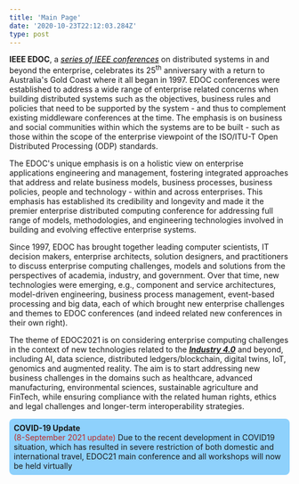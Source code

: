 ```yaml
---
title: 'Main Page'
date: '2020-10-23T22:12:03.284Z'
type: post
---
```

**IEEE EDOC**, a <a style="color: black;text-decoration: underline;" href="https://ieee-edoc.org/"><i>series of IEEE conferences</i></a> on distributed systems in and beyond the enterprise, celebrates its 25<sup>th</sup> anniversary with a return to Australia's Gold Coast where it all began in 1997. EDOC conferences were established to address a wide range of enterprise related concerns when building distributed systems such as the objectives, business rules and policies that need to be supported by the system - and thus to complement existing middleware conferences at the time. The emphasis is on business and social communities within which the systems are to be built - such as those within the scope of the enterprise viewpoint of the ISO/ITU-T Open Distributed Processing (ODP) standards.

The EDOC's unique emphasis is on a holistic view on enterprise applications engineering and management, fostering integrated approaches that address and relate business models, business processes, business policies, people and technology - within and across enterprises. This emphasis has established its credibility and longevity and made it the premier enterprise distributed computing conference for addressing full range of models, methodologies, and engineering technologies involved in building and evolving effective enterprise systems.

Since 1997, EDOC has brought together leading computer scientists, IT decision makers, enterprise architects, solution designers, and practitioners to discuss enterprise computing challenges, models and solutions from the perspectives of academia, industry, and government. Over that time, new technologies were emerging, e.g., component and service architectures, model-driven engineering, business process management, event-based processing and big data, each of which brought new enterprise challenges and themes to EDOC conferences (and indeed related new conferences in their own right).

The theme of EDOC2021 is on considering enterprise computing challenges in the context of new technologies related to the <a style="text-decoration: underline;" href="https://www.industry.gov.au/funding-and-incentives/industry-40"><i><b>Industry 4.0</b></i></a> and beyond, including AI, data science, distributed ledgers/blockchain, digital twins, IoT, genomics and augmented reality. The aim is to start addressing new business challenges in the domains such as healthcare, advanced manufacturing, environmental sciences, sustainable agriculture and FinTech, while ensuring compliance with the related human rights, ethics and legal challenges and longer-term interoperability strategies.

<div style="background: #8ed1fc; padding: 8px; border-radius: 8px">
    <b>COVID-19 Update</b><br/>
    <a style="color: #bd2828">(8-September 2021 update)</a> Due to the recent development in COVID19 situation, which has resulted in severe restriction of both domestic and international travel, EDOC21 main conference and all workshops will now be held virtually
</div>

